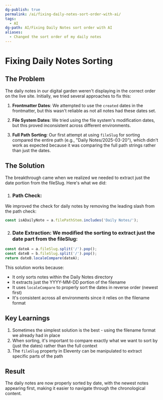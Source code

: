 ```yaml
---
dg-publish: true
permalink: /ai/fixing-daily-notes-sort-order-with-ai/
tags:
  - AI
dg-path: AI/Fixing Daily Notes sort order with AI
aliases:
  - Changed the sort order of my daily notes
---
```


# Fixing Daily Notes Sorting

## The Problem
The daily notes in our digital garden weren't displaying in the correct order on the live site. Initially, we tried several approaches to fix this:

1. **Frontmatter Dates**: We attempted to use the `created` dates in the frontmatter, but this wasn't reliable as not all notes had these dates set.

2. **File System Dates**: We tried using the file system's modification dates, but this proved inconsistent across different environments.

3. **Full Path Sorting**: Our first attempt at using `fileSlug` for sorting compared the entire path (e.g., "Daily Notes/2025-03-20"), which didn't work as expected because it was comparing the full path strings rather than just the dates.

## The Solution
The breakthrough came when we realized we needed to extract just the date portion from the fileSlug. Here's what we did:

1.  ### **Path Check**:
We improved the check for daily notes by removing the leading slash from the path check:
```javascript
const isADailyNote = a.filePathStem.includes('Daily Notes/');
```

2. ### **Date Extraction**: We modified the sorting to extract just the date part from the fileSlug:
```javascript
const dateA = a.fileSlug.split('/').pop();
const dateB = b.fileSlug.split('/').pop();
return dateB.localeCompare(dateA);
```

This solution works because:
- It only sorts notes within the Daily Notes directory
- It extracts just the YYYY-MM-DD portion of the filename
- It uses `localeCompare` to properly sort the dates in reverse order (newest first)
- It's consistent across all environments since it relies on the filename format

## Key Learnings
1. Sometimes the simplest solution is the best - using the filename format we already had in place
2. When sorting, it's important to compare exactly what we want to sort by (just the dates) rather than the full context
3. The `fileSlug` property in Eleventy can be manipulated to extract specific parts of the path

## Result
The daily notes are now properly sorted by date, with the newest notes appearing first, making it easier to navigate through the chronological content. 